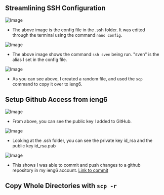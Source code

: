 ## Streamlining SSH Configuration
![Image](https://i.ibb.co/zPtzyRT/Screen-Shot-2022-05-06-at-6-18-03-PM.png)

* The above image is the config file in the .ssh folder. It was edited through the terminal using the command `nano config`.

![Image](https://i.ibb.co/ZSxMGz0/Screen-Shot-2022-05-06-at-6-17-28-PM.png)

* The above image shows the command `ssh sven` being run. "sven" is the alias I set in the config file.

![Image](https://i.ibb.co/CsgYWv0/Screen-Shot-2022-05-06-at-6-37-08-PM.png)

* As you can see above, I created a random file, and used the `scp` command to copy it over to ieng6.

## Setup Github Access from ieng6

![Image](https://i.ibb.co/hCNj92s/Screen-Shot-2022-05-06-at-6-49-52-PM.png)

* From above, you can see the public key I added to GitHub.

![Image](https://i.ibb.co/JHcRGg9/Screen-Shot-2022-05-06-at-6-50-49-PM.png)

* Looking at the .ssh folder, you can see the private key id_rsa and the public key id_rsa.pub

![Image](https://i.ibb.co/ByKxQpp/Screen-Shot-2022-05-08-at-2-49-59-PM.png)

* This shows I was able to commit and push changes to a github repository in my ieng6 account. [Link to commit](https://github.com/SathyaVen/markdown-parser/commit/0907a07d1b8c34ee26d35df558354441b7a795dc)

## Copy Whole Directories with `scp -r`

